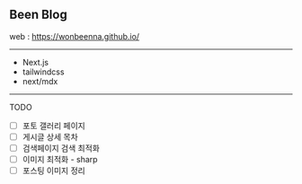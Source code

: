 ## Been Blog

web : https://wonbeenna.github.io/

---
- Next.js
- tailwindcss
- next/mdx

---

TODO
- [ ] 포토 갤러리 페이지
- [ ] 게시글 상세 목차
- [ ] 검색페이지 검색 최적화
- [ ] 이미지 최적화 - sharp
- [ ] 포스팅 이미지 정리

